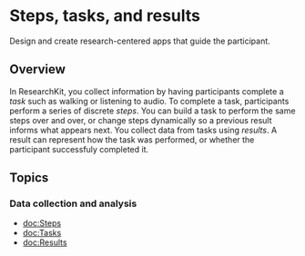 # Steps, tasks, and results

Design and create research-centered apps that guide the participant.

## Overview 

In ResearchKit, you collect information by having participants complete a *task* such as walking or listening to audio. To complete a task, participants perform a series of discrete *steps*. You can build a task to perform the same steps over and over, or change steps dynamically so a previous result informs what appears next. You collect data from tasks using *results*. A result can represent how the task was performed, or whether the participant successfuly completed it. 

## Topics

### Data collection and analysis

- <doc:Steps>
- <doc:Tasks>
- <doc:Results>
